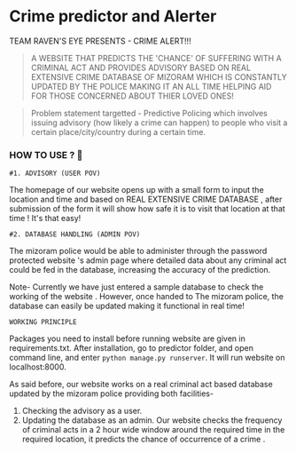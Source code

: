 # Crime predictor and Alerter
TEAM RAVEN'S EYE PRESENTS -
  CRIME ALERT!!! 

> A WEBSITE THAT PREDICTS THE 'CHANCE' OF SUFFERING WITH A CRIMINAL ACT AND PROVIDES ADVISORY BASED  ON REAL  EXTENSIVE CRIME DATABASE OF MIZORAM WHICH IS CONSTANTLY UPDATED BY THE POLICE MAKING IT AN ALL TIME HELPING AID FOR THOSE CONCERNED ABOUT THIER LOVED ONES! 

> Problem statement targetted -  Predictive Policing which involves issuing advisory (how likely a crime can happen) to people who visit a certain place/city/country during a certain time.

### HOW TO USE ? 🤔
    #1. ADVISORY (USER POV)
The homepage of our website opens up with a small form to input the location and time and based on  REAL  EXTENSIVE CRIME DATABASE , after submission of the form it will show how safe it is to visit that location at that time ! It's that easy!

    #2. DATABASE HANDLING (ADMIN POV)

The mizoram police would be able to administer through the password protected website 's admin page where detailed data about any  criminal act could be fed in the database, increasing the accuracy of the prediction.

Note- Currently we have just entered a sample database to check the working of the website . However, once handed to The mizoram police, the database can easily be updated making it functional in real time!

    WORKING PRINCIPLE
Packages you need to install before running website are given in requirements.txt.
After installation, go to predictor folder, and open command line, and enter `python manage.py runserver`. It will run website on localhost:8000.

As said before, our website works on a real criminal act based database updated by the mizoram police providing both facilities- 
1. Checking the advisory as a user. 
2. Updating the database as an admin.
Our website checks the frequency of  criminal acts in a 2 hour wide window around the required time in the required location, it predicts the chance of occurrence of a crime .
